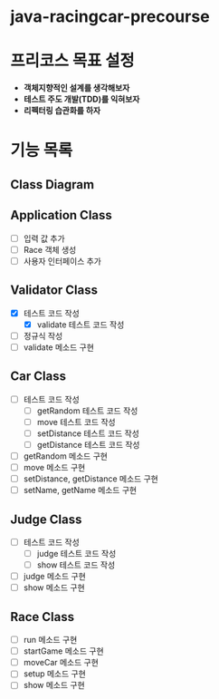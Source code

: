 # java-racingcar-precourse

# 프리코스 목표 설정

- **객체지향적인 설계를 생각해보자**
- **테스트 주도 개발(TDD)를 익혀보자**
- **리펙터링 습관화를 하자**

# 기능 목록

## Class Diagram

## Application Class

- [ ] 입력 값 추가
- [ ] Race 객체 생성
- [ ] 사용자 인터페이스 추가

## Validator Class

- [x]  테스트 코드 작성
    - [x] validate 테스트 코드 작성
- [ ] 정규식 작성
- [ ] validate 메소드 구현

## Car Class

- [ ] 테스트 코드 작성
    - [ ] getRandom 테스트 코드 작성
    - [ ] move 테스트 코드 작성
    - [ ] setDistance 테스트 코드 작성
    - [ ] getDistance 테스트 코드 작성
- [ ] getRandom 메소드 구현
- [ ] move 메소드 구현
- [ ] setDistance, getDistance 메소드 구현
- [ ] setName, getName 메소드 구현

## Judge Class

- [ ] 테스트 코드 작성
    - [ ] judge 테스트 코드 작성
    - [ ] show 테스트 코드 작성
- [ ] judge 메소드 구현
- [ ] show 메소드 구현

## Race Class

- [ ] run 메소드 구현
- [ ] startGame 메소드 구현
- [ ] moveCar 메소드 구현
- [ ] setup 메소드 구현
- [ ] show 메소드 구현